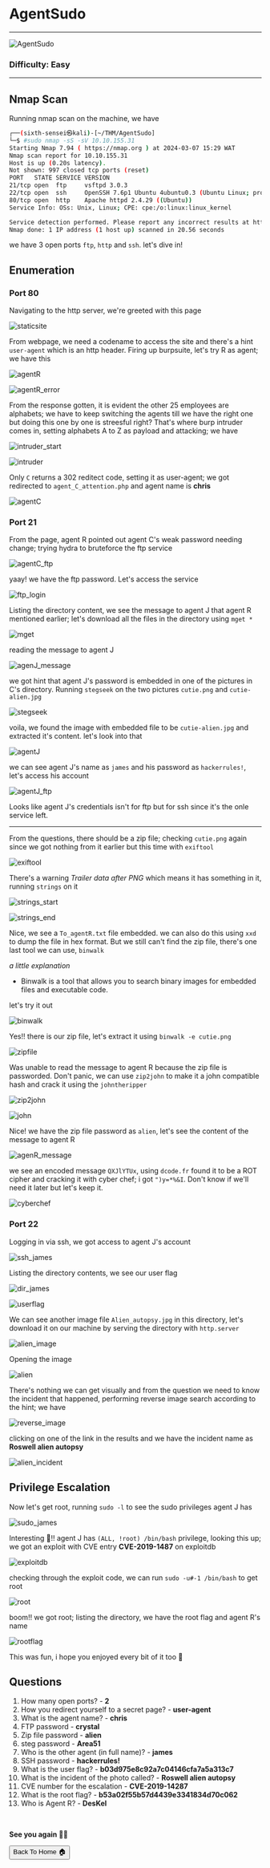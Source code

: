 # AgentSudo

***
![AgentSudo](https://tryhackme-images.s3.amazonaws.com/room-icons/aedc6b66c222e15ff740c282a0c3f44e.png)

### Difficulty: Easy

***

## Nmap Scan

Running nmap scan on the machine, we have

```bash
┌──(sixth-sensei㉿kali)-[~/THM/AgentSudo]
└─$ #sudo nmap -sS -sV 10.10.155.31
Starting Nmap 7.94 ( https://nmap.org ) at 2024-03-07 15:29 WAT
Nmap scan report for 10.10.155.31
Host is up (0.20s latency).
Not shown: 997 closed tcp ports (reset)
PORT   STATE SERVICE VERSION
21/tcp open  ftp     vsftpd 3.0.3
22/tcp open  ssh     OpenSSH 7.6p1 Ubuntu 4ubuntu0.3 (Ubuntu Linux; protocol 2.0)
80/tcp open  http    Apache httpd 2.4.29 ((Ubuntu))
Service Info: OSs: Unix, Linux; CPE: cpe:/o:linux:linux_kernel

Service detection performed. Please report any incorrect results at https://nmap.org/submit/ .
Nmap done: 1 IP address (1 host up) scanned in 20.56 seconds

```
we have 3 open ports `ftp`, `http` and `ssh`. let's dive in!

## Enumeration

### Port 80

Navigating to the http server, we're greeted with this page

![staticsite](https://github.com/sixth-sensei/sixth-sensei.github.io/assets/31647166/9761a4b5-ee71-4b56-86ab-9bbaed45e074)

From webpage, we need a codename to access the site and there's a hint `user-agent` which is an http header. Firing up burpsuite, let's try R as agent; we have this

![agentR](https://github.com/sixth-sensei/sixth-sensei.github.io/assets/31647166/70f68919-438e-498d-9d78-d95ea65942a4)


![agentR_error](https://github.com/sixth-sensei/sixth-sensei.github.io/assets/31647166/c1e6a681-e390-40f8-a059-f46ad88e1561)

From the response gotten, it is evident the other 25 employees are alphabets; we have to keep switching the agents till we have the right one but doing this one by one is streesful right? That's where burp intruder comes in, setting alphabets A to Z as payload and attacking; we have

![intruder_start](https://github.com/sixth-sensei/sixth-sensei.github.io/assets/31647166/8d429d95-dd6c-4435-9e3e-43cb887e451d)


![intruder](https://github.com/sixth-sensei/sixth-sensei.github.io/assets/31647166/ad910b99-5157-403a-908f-e28b0a477c24)

Only `C` returns a 302 reditect code, setting it as user-agent; we got redirected to `agent_C_attention.php` and agent name is **chris**

![agentC](https://github.com/sixth-sensei/sixth-sensei.github.io/assets/31647166/c43d23d8-3a3b-46a2-9502-d9dae1769d62)

### Port 21

From the page, agent R pointed out agent C's weak password needing change; trying hydra to bruteforce the ftp service

![agentC_ftp](https://github.com/sixth-sensei/sixth-sensei.github.io/assets/31647166/12f96ac6-78da-4824-9a8c-826721b4a9a0)

yaay! we have the ftp password. Let's access the service

![ftp_login](https://github.com/sixth-sensei/sixth-sensei.github.io/assets/31647166/71feadb1-b8d3-4f37-a4ed-b006dabd421b)

Listing the directory content, we see the message to agent J that agent R mentioned earlier; let's download all the files in the directory using `mget *`

![mget](https://github.com/sixth-sensei/sixth-sensei.github.io/assets/31647166/27e31cec-26f3-4801-b680-df1a210ed43b)

reading the message to agent J

![agenJ_message](https://github.com/sixth-sensei/sixth-sensei.github.io/assets/31647166/0dbaa897-58b1-4d6d-8ab8-a8579ac292e3)

we got hint that agent J's password is embedded in one of the pictures in C's directory. Running `stegseek` on the two pictures `cutie.png` and `cutie-alien.jpg`

![stegseek](https://github.com/sixth-sensei/sixth-sensei.github.io/assets/31647166/38f74ffe-dbb4-4581-8154-e0c10554b271)

voila, we found the image with embedded file to be `cutie-alien.jpg` and extracted it's content. let's look into that

![agentJ](https://github.com/sixth-sensei/sixth-sensei.github.io/assets/31647166/a75a0784-6765-4f73-bc0b-65b6ef3a870b)

we can see agent J's name as `james` and his password as `hackerrules!`, let's access his account

![agentJ_ftp](https://github.com/sixth-sensei/sixth-sensei.github.io/assets/31647166/b3ee3d68-4ab8-4167-b2a5-cba107c8e640)

Looks like agent J's credentials isn't for ftp but for ssh since it's the onle service left.

***

From the questions, there should be a zip file; checking `cutie.png` again since we got nothing from it earlier but this time with `exiftool`

![exiftool](https://github.com/sixth-sensei/sixth-sensei.github.io/assets/31647166/871f6bdd-587d-4fdd-875a-239d2f0e69cc)

There's a warning _Trailer data after PNG_ which means it has something in it, running `strings` on it

![strings_start](https://github.com/sixth-sensei/sixth-sensei.github.io/assets/31647166/f3812821-a322-4c24-a6b9-d3a50110fbf0)


![strings_end](https://github.com/sixth-sensei/sixth-sensei.github.io/assets/31647166/a4046409-d0ff-435f-ac5f-f49a72f77ca7)

Nice, we see a `To_agentR.txt` file embedded. we can also do this using `xxd` to dump the file in hex format. But we still can't find the zip file, there's one last tool we can use, `binwalk`

_a little explanation_

- Binwalk is a tool that allows you to search binary images for embedded files and executable code.

let's try it out

![binwalk](https://github.com/sixth-sensei/sixth-sensei.github.io/assets/31647166/384a344c-0c24-4c21-983a-c3b3c9f1ef4c)

Yes!! there is our zip file, let's extract it using `binwalk -e cutie.png`

![zipfile](https://github.com/sixth-sensei/sixth-sensei.github.io/assets/31647166/4baf4be0-9955-48a0-8135-dd08acc5ef5b)

Was unable to read the message to agent R because the zip file is passworded. Don't panic, we can use `zip2john` to make it a john compatible hash and crack it using the `johntheripper`

![zip2john](https://github.com/sixth-sensei/sixth-sensei.github.io/assets/31647166/23990d4c-c4f2-49ff-82f1-2361db2304d7)


![john](https://github.com/sixth-sensei/sixth-sensei.github.io/assets/31647166/074fbbaf-0bce-468c-a612-83ab29ed475c)

Nice! we have the zip file password as `alien`, let's see the content of the message to agent R

![agenR_message](https://github.com/sixth-sensei/sixth-sensei.github.io/assets/31647166/545dfa99-7fd8-45ae-8520-10e7a44a96ac)

we see an encoded message `QXJlYTUx`, using `dcode.fr` found it to be a ROT cipher and cracking it with cyber chef; i got `")y=*%&I`. Don't know if we'll need it later but let's keep it.

![cyberchef](https://github.com/sixth-sensei/sixth-sensei.github.io/assets/31647166/9b0b45e8-ce37-45ec-98f5-197e1650919e)

### Port 22

Logging in via ssh, we got access to agent J's account

![ssh_james](https://github.com/sixth-sensei/sixth-sensei.github.io/assets/31647166/cee330ca-e56e-49d8-aa7c-772f79ccad2c)

Listing the directory contents, we see our user flag

![dir_james](https://github.com/sixth-sensei/sixth-sensei.github.io/assets/31647166/9bcb332a-4234-4500-9075-db2e5cde718c)


![userflag](https://github.com/sixth-sensei/sixth-sensei.github.io/assets/31647166/4c6d734e-7fc8-4ef0-88ae-f816b5446990)

We can see another image file `Alien_autopsy.jpg` in this directory, let's download it on our machine by serving the directory with `http.server`

![alien_image](https://github.com/sixth-sensei/sixth-sensei.github.io/assets/31647166/eb73ee11-1e6a-4011-b616-44970e8a802d)

Opening the image

![alien](https://github.com/sixth-sensei/sixth-sensei.github.io/assets/31647166/436ec9da-0f58-410b-a42d-ae472b0facbc)

There's nothing we can get visually and from the question we need to know the incident that happened, performing reverse image search according to the hint; we have

![reverse_image](https://github.com/sixth-sensei/sixth-sensei.github.io/assets/31647166/f7a73927-385d-4ef8-a549-81ca3c5d96b4)

clicking on one of the link in the results and we have the incident name as **Roswell alien autopsy**

![alien_incident](https://github.com/sixth-sensei/sixth-sensei.github.io/assets/31647166/dd8cceed-1117-4272-adef-110d0940acde)

## Privilege Escalation

Now let's get root, running `sudo -l` to see the sudo privileges agent J has

![sudo_james](https://github.com/sixth-sensei/sixth-sensei.github.io/assets/31647166/4aaad30f-2e08-484b-85a5-320254053e8f)

Interesting 🤠!! agent J has `(ALL, !root) /bin/bash` privilege, looking this up; we got an exploit with CVE entry **CVE-2019-1487** on exploitdb

![exploitdb](https://github.com/sixth-sensei/sixth-sensei.github.io/assets/31647166/abe84798-5444-4eee-9390-1e20c3c90dd9)

checking through the exploit code, we can run `sudo -u#-1 /bin/bash` to get root

![root](https://github.com/sixth-sensei/sixth-sensei.github.io/assets/31647166/cdf55de4-f59d-43da-9dd5-29b8c631b45f)

boom!! we got root; listing the directory, we have the root flag and agent R's name

![rootflag](https://github.com/sixth-sensei/sixth-sensei.github.io/assets/31647166/5bd75b1b-2146-410a-9f44-d5b654010b5e)

This was fun, i hope you enjoyed every bit of it too 🦾

## Questions

1.  How many open ports? - **2**
2.  How you redirect yourself to a secret page? - **user-agent**
3.  What is the agent name? - **chris**
4.  FTP password - **crystal**
5.  Zip file password - **alien**
6.  steg password - **Area51**
7.  Who is the other agent (in full name)? - **james**
8.  SSH password - **hackerrules!**
9.  What is the user flag? - **b03d975e8c92a7c04146cfa7a5a313c7**
10. What is the incident of the photo called? - **Roswell alien autopsy**
11. CVE number for the escalation - **CVE-2019-14287**
12. What is the root flag? - **b53a02f55b57d4439e3341834d70c062**
13. Who is Agent R? - **DesKel**

<br>

**See you again 👋🏽**


<button onclick="window.location.href='https://sixth-sensei.github.io';">Back To Home 🏠</button>
